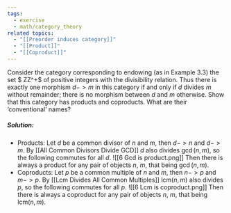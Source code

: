```yaml
---
tags:
  - exercise
  - math/category_theory
related topics:
  - "[[Preorder induces category]]"
  - "[[Product]]"
  - "[[Coproduct]]"
---
```

Consider the category corresponding to endowing (as in Example 3.3) the set $ ZZ^+$ of positive integers with the divisibility relation. Thus there is exactly one morphism $d -> m$ in this category if and only if $d$ divides $m$ without remainder; there is no morphism between $d$ and $m$ otherwise. Show that this category has products and coproducts. What are their ‘conventional’ names?
##### Solution:
- Products:
	Let $d$ be a common divisor of $n$ and $m$, then $d -> n$ and $d -> m$. By [[All Common Divisors Divide GCD]] $d$ also divides $\gcd(n,m)$, so the following commutes for all $d$.
	![[6 Gcd is product.png]]
	Then there is always a product for any pair of objects $n$, $m$, that being $\gcd(n,m)$.
- Coproducts:
	Let $p$ be a common multiple of $n$ and $m$, then $n -> p$ and $m -> p$. By [[Lcm Divides All Common Multiples]] $\text{lcm}(n,m)$ also divides $p$, so the following commutes for all $p$.
	![[6 Lcm is coproduct.png]]
	Then there is always a coproduct for any pair of objects $n$, $m$, that being $\text{lcm}(n,m)$.